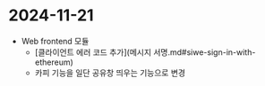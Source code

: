 # 2024-11-21

- Web frontend 모듈 
  - [클라이언트 에러 코드 추가](메시지 서명.md#siwe-sign-in-with-ethereum)
  - 카피 기능을 일단 공유창 띄우는 기능으로 변경